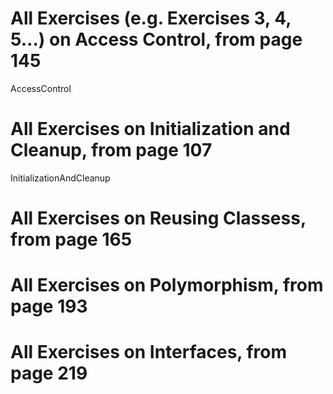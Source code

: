 # All Exercises (e.g. Exercises 3, 4, 5…) on Access Control, from page 145
AccessControl
# All Exercises on Initialization and Cleanup, from page 107
InitializationAndCleanup

# All Exercises on Reusing Classess, from page 165
 
# All Exercises on Polymorphism, from page 193

# All Exercises on Interfaces, from page 219
